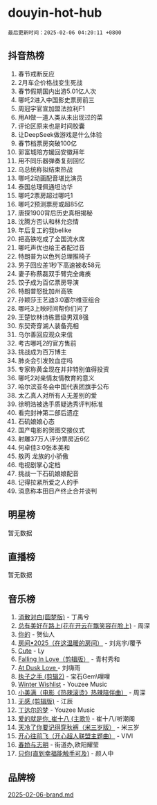 # douyin-hot-hub

`最后更新时间：2025-02-06 04:20:11 +0800`

## 抖音热榜

1. 春节戒断反应
1. 2月车企价格战变生死战
1. 春节假期国内出游5.01亿人次
1. 哪吒2进入中国影史票房前三
1. 周冠宇官宣加盟法拉利F1
1. 用AI做一道人类从未出现过的菜
1. 评论区原来也是时间胶囊
1. 让DeepSeek做游戏是什么体验
1. 春节档票房突破100亿
1. 郭富城陪方媛回安徽拜年
1. 用不同乐器弹奏复刻回忆
1. 乌总统称拟结束热战
1. 哪吒2动画配音堪比演员
1. 泰国总理佩通坦访华
1. 哪吒2票房超过哪吒1
1. 哪吒2预测票房或超85亿
1. 唐探1900背后历史真相揭秘
1. 沈腾方否认和林允恋情
1. 年后复工的我belike
1. 把高铁吃成了全国流水席
1. 哪吒声优也给王者配过音
1. 特朗普为以色列总理推椅子
1. 男子回应差1秒下高速被收58元
1. 妻子称蔡磊双手臂完全瘫痪
1. 饺子成为百亿票房导演
1. 特朗普怒批加州高铁
1. 孙颖莎王艺迪3:0塞尔维亚组合
1. 哪吒3上映时间帮你们问了
1. 王楚钦林诗栋晋级男双8强
1. 东契奇穿湖人装备亮相
1. 乌尔善回应观众来信
1. 考古哪吒2的官方售前
1. 挑战成为百万博主
1. 肺炎会引发败血症吗
1. 专家称黄金现在并非特别值得投资
1. 哪吒2对亲情友情教育的意义
1. 哈尔滨亚冬会中国代表团旗手公布
1. 太乙真人对所有人无差别的爱
1. 徐明浩被选手质疑选秀评判标准
1. 看完封神第二部后遗症
1. 石矶娘娘心态
1. 国产电影的贺图交接仪式
1. 射雕37万人评分票房近6亿
1. 何卓佳3:0张本美和
1. 敖丙 龙族的小骄傲
1. 电视剧掌心定档
1. 挑战一下石矶娘娘配音
1. 记得拉紧所爱之人的手
1. 消息称本田日产终止合并谈判

## 明星榜

暂无数据

## 直播榜

暂无数据

## 音乐榜

1. [消散对白(圆梦版)](https://sf6-cdn-tos.douyinstatic.com/obj/tos-cn-ve-2774/og4jB5I5IizzoZVAAAzWgBMAsMDWoArfwBOiFs) - 丁禹兮
1. [总有美好在路上(花在开云在飘笑容在脸上)](https://sf5-hl-cdn-tos.douyinstatic.com/obj/tos-cn-ve-2774/oU5u7NwtfBIvaNhoQBszOvAlRiAoiWAVVyBMq4) - 周深
1. [你的](https://sf6-cdn-tos.douyinstatic.com/obj/tos-cn-ve-2774/oYuIeKf42jB7sEV6B2upMdpYAgfrQWj0FeRegh) - 贺仙人
1. [房间•2025（在这温暖的房间）](https://sf5-hl-cdn-tos.douyinstatic.com/obj/tos-cn-ve-2774/oMzJcnT8BgIetASeBfwfEeBQVNfACiCifhfZP7g) - 刘兆宇/覆予
1. [Cute](https://sf5-hl-cdn-tos.douyinstatic.com/obj/tos-cn-ve-2774/o4IbIzHWKAAB4wsS5qMBRiiAlEBGTpQRNfFvuo) - Ly
1. [Falling In Love（剪辑版）](https://sf5-hl-cdn-tos.douyinstatic.com/obj/tos-cn-ve-2774/o8ajpA8zzgBPahbBIO8AcKGBLJezFCRd1wfP9f) - 青村秀和
1. [ At Dusk  Love ](https://sf5-hl-cdn-tos.douyinstatic.com/obj/tos-cn-ve-2774/o8CrpCf5CaYgI4ZrtQgMQAFEfuGqNnRSDQAPBc) - 刘嗨雨
1. [执子之手 (剪辑2)](https://sf6-cdn-tos.douyinstatic.com/obj/tos-cn-ve-2774/oUoZLQjCc31XzqsBnBQUNgeKtYPBcgbFDwtfcu) - 宝石Gem\哩哩
1. [Winter Wishlist](https://sf5-hl-cdn-tos.douyinstatic.com/obj/tos-cn-ve-2774/oIIgUOeamCFCVAzxN6MFRLIBlLGpUqQxeeHrLE) - Youzee Music
1. [小美满（电影《热辣滚烫》热辣陪伴曲）](https://sf5-hl-cdn-tos.douyinstatic.com/obj/tos-cn-ve-2774/o0GAn2lSgfZIDUgtevCGDQYnFg4CwnrBaxbTZL) - 周深
1. [无感 (剪辑版)](https://sf5-hl-cdn-tos.douyinstatic.com/obj/tos-cn-ve-2774/o0eIsUzJBDlQaQFC5OFlgbMEZC1TFYBftOBn6p) - 江辰
1. [丁达尔的梦](https://sf5-hl-cdn-tos.douyinstatic.com/obj/tos-cn-ve-2774/oMU3WirUZBVQkAC9ccG5P2IQirziZM2RTInUY) - Youzee Music
1. [爱的就是你_崔十八 (主歌1)](https://sf5-hl-cdn-tos.douyinstatic.com/obj/tos-cn-ve-2774/oI5BO5DhFZ6UTcNCnZaOCBLtZ7WIMQGfgnXf5E) - 崔十八/听潮阁
1. [天冷了你要记得穿秋裤（米三岁版）](https://sf3-cdn-tos.douyinstatic.com/obj/tos-cn-ve-2774/oQlIwVIDWiZ6BQilAorS7MA0AgCkQDvcZAdm1) - 米三岁
1. [开心往前飞（开心超人联盟主题曲）](https://sf5-hl-cdn-tos.douyinstatic.com/obj/tos-cn-ve-2774/9d8fb7c82cf1421fb93a9fe925275e0a) - VIVI
1. [春娇与志明](https://sf6-cdn-tos.douyinstatic.com/obj/tos-cn-ve-2774/e530d8fceb7044b39707d7f9ff54add1) - 街道办,欧阳耀莹
1. [只你(直到幸福能触手可及)](https://sf5-hl-cdn-tos.douyinstatic.com/obj/tos-cn-ve-2774/o0lBkRDzFTeaVSUz3ZZSCBVtZ5DIMQGfgmEAuE) - 颜人中

## 品牌榜

[2025-02-06-brand.md](2025-02-06-brand.md)
